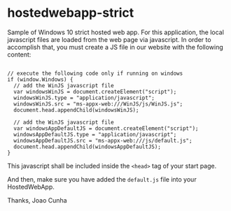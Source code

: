 # hostedwebapp-strict
Sample of Windows 10 strict hosted web app. For this application, the local javascript files are loaded from the web page via javascript. In order to accomplish that, you must create a JS file in our website with the following content:
<pre><code language="js">
// execute the following code only if running on windows
if (window.Windows) {
  // add the WinJS javascript file
  var windowsWinJS = document.createElement("script");
  windowsWinJS.type = "application/javascript";
  windowsWinJS.src = "ms-appx-web:///WinJS/js/WinJS.js";
  document.head.appendChild(windowsWinJS);

  // add the WinJS javascript file
  var windowsAppDefaultJS = document.createElement("script");
  windowsAppDefaultJS.type = "application/javascript";
  windowsAppDefaultJS.src = "ms-appx-web:///js/default.js";
  document.head.appendChild(windowsAppDefaultJS);
}
</code></pre>

This javascript shall be included inside the <code>&lt;head&gt;</code> tag of your start page.

And then, make sure you have added the <code>default.js</code> file into your HostedWebApp.

Thanks,
Joao Cunha

